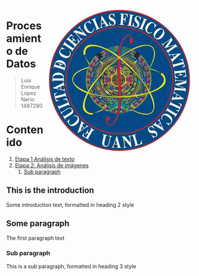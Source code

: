 <img src="FCFM.png" align="right" />

# Procesamiento de Datos
> Luis Enrique López Nerio
> 1487280

Contenido
========

1. [Etapa 1 Análisis de texto](#etapa1)
2. [Etapa 2: Análisis de imágenes](#etapa2)
    1. [Sub paragraph](#subparagraph1)


## This is the introduction <a name="etapa1"></a>
Some introduction text, formatted in heading 2 style

## Some paragraph <a name="etapa2"></a>
The first paragraph text

### Sub paragraph <a name="subparagraph1"></a>
This is a sub paragraph, formatted in heading 3 style

